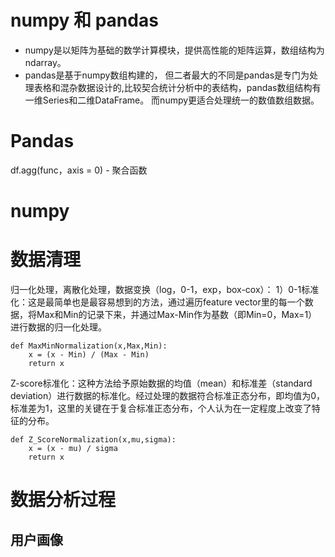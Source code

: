 # numpy 和 pandas
* numpy是以矩阵为基础的数学计算模块，提供高性能的矩阵运算，数组结构为ndarray。
* pandas是基于numpy数组构建的，
  但二者最大的不同是pandas是专门为处理表格和混杂数据设计的,比较契合统计分析中的表结构，pandas数组结构有一维Series和二维DataFrame。 而numpy更适合处理统一的数值数组数据。
  
# Pandas

df.agg(func，axis = 0) - 聚合函数

# numpy


# 数据清理 
归一化处理，离散化处理，数据变换（log，0-1，exp，box-cox）：
1）0-1标准化：这是最简单也是最容易想到的方法，通过遍历feature vector里的每一个数据，将Max和Min的记录下来，并通过Max-Min作为基数（即Min=0，Max=1）进行数据的归一化处理。

    def MaxMinNormalization(x,Max,Min):
        x = (x - Min) / (Max - Min)
        return x

Z-score标准化：这种方法给予原始数据的均值（mean）和标准差（standard deviation）进行数据的标准化。经过处理的数据符合标准正态分布，即均值为0，标准差为1，这里的关键在于复合标准正态分布，个人认为在一定程度上改变了特征的分布。

    def Z_ScoreNormalization(x,mu,sigma):
        x = (x - mu) / sigma
        return x

# 数据分析过程

## 用户画像
